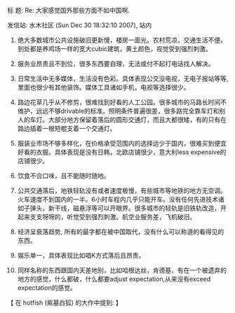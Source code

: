 标  题: Re: 大家感觉国外那些方面不如中国啊.

发信站: 水木社区 (Sun Dec 30 18:32:10 2007), 站内



1. 绝大多数城市公共设施破旧更新慢，楼房一面光。农村荒凉，交通生活不便。到处都是养鸡场一样的宽大cubic建筑，黄土颜色，视觉受到强烈刺激。

2. 服务业昂贵且不到位，很多东西要自理，无法或付不起打电话找人解决。

3. 日常生活中无多媒体，生活没有色彩。具体表现公交没电视，无电子报站等等, 里面也很少有其他装饰。媒体工具诸如手机，电视等选择很少。

4. 路边花草几乎从不修剪，很难找到好看的人工公园。很多城市的马路长时间不维护，远远不够drivable的标准。照明条件普遍很差，很多路完全靠车灯和别人的车灯。大部分地方保留着落后的圆形交通灯，而且大都很矮，有的只有在路边插着一根短棍支着一个交通灯。

5. 服装业市场不够多样化，在价格承受范围内的选择远少于国内，很难买到便宜好看的衣服。具体表现是没有日韩，北欧店铺很少，意大利less expensive的店铺很少。

6. 饮食不合口味，且不能随时随地。

7. 公共交通落后，地铁轻轨没有或者速度极慢，有些城市等地铁的地方无空调。火车速度不到国内的一半。6小时车程内几乎只能开车。没有任何先进技术诸如子弹头，新干线，磁悬浮等可以开眼界。很多城市的轻轨是旧铁轨改造，开起来支支呀呀的，听觉受到强烈刺激。航空业服务差，飞机破旧。

8. 经济呈衰落趋势, 所有的最字都在被中国取代，没有什么可以称道的看得见的东西。

9. 娱乐单一，具体表现比如唱K方式落后且昂贵。

10. 同样名称的东西跟国内天差地别，比如哈根达丝，肯德基，有在一个被遗弃的地方的感觉，什么都破，什么都要adjust expectation,从来没有exceed expectation的感觉。



【 在 hotfish (紫墓白狐) 的大作中提到: 】

